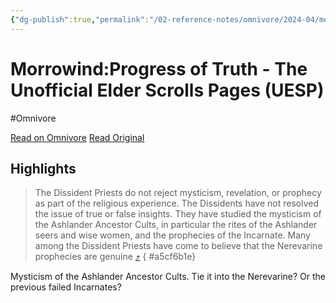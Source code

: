 ```yaml
---
{"dg-publish":true,"permalink":"/02-reference-notes/omnivore/2024-04/morrowind-progress-of-truth-the-unofficial-elder-scrolls-pages-uesp/","title":"Morrowind:Progress of Truth - The Unofficial Elder Scrolls Pages (UESP)","tags":["Mysticism","prophecy","MW-May-Modathon-2024"]}
---
```



# Morrowind:Progress of Truth - The Unofficial Elder Scrolls Pages (UESP)
#Omnivore

[Read on Omnivore](https://omnivore.app/me/morrowind-progress-of-truth-the-unofficial-elder-scrolls-pages-u-18f2e040c86)
[Read Original](https://en.uesp.net/wiki/Morrowind:Progress_of_Truth)

## Highlights

> The Dissident Priests do not reject mysticism, revelation, or prophecy as part of the religious experience. The Dissidents have not resolved the issue of true or false insights. They have studied the mysticism of the Ashlander Ancestor Cults, in particular the rites of the Ashlander seers and wise women, and the prophecies of the Incarnate. Many among the Dissident Priests have come to believe that the Nerevarine prophecies are genuine [⤴️](https://omnivore.app/me/morrowind-progress-of-truth-the-unofficial-elder-scrolls-pages-u-18f2e040c86#a5cf6b1e-8bd1-43ad-bcfa-af69ccde0a79) 
{ #a5cf6b1e}


Mysticism of the Ashlander Ancestor Cults. Tie it into the Nerevarine? Or the previous failed Incarnates?

